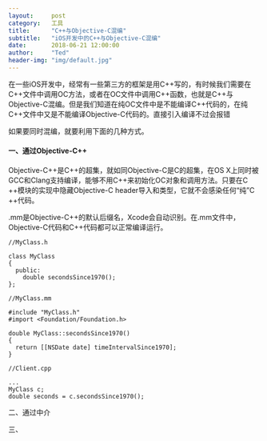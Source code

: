 ```yaml
---
layout:     post
category:   工具
title:      "C++与Objective-C混编"
subtitle:   "iOS开发中的C++与Objective-C混编"
date:       2018-06-21 12:00:00
author:     "Ted"
header-img: "img/default.jpg"
---
```


在一些iOS开发中，经常有一些第三方的框架是用C++写的，有时候我们需要在C++文件中调用OC方法，或者在OC文件中调用C++函数，也就是C++与Objective-C混编。但是我们知道在纯OC文件中是不能编译C++代码的，在纯C++文件中又是不能编译Objective-C代码的。直接引入编译不过会报错



如果要同时混编，就要利用下面的几种方式。

#### 一、通过Objective-C++

Objective-C++是C++的超集，就如同Objective-C是C的超集，在OS X上同时被GCC和Clang支持编译，能够不用C++来初始化OC对象和调用方法。只要在C ++模块的实现中隐藏Objective-C header导入和类型，它就不会感染任何“纯”C ++代码。

.mm是Objective-C++的默认后缀名，Xcode会自动识别。在.mm文件中，Objective-C代码和C++代码都可以正常编译运行。

```objc
//MyClass.h

class MyClass
{
  public:
    double secondsSince1970();
};

//MyClass.mm

#include "MyClass.h"
#import <Foundation/Foundation.h>

double MyClass::secondsSince1970()
{
  return [[NSDate date] timeIntervalSince1970];
}

//Client.cpp

...
MyClass c;
double seconds = c.secondsSince1970();
```

二、通过中介

三、





